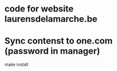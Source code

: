 # code for website laurensdelamarche.be

# Sync contenst to one.com (password in manager)

make install
